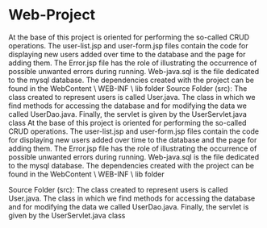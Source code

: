 # Web-Project
At the base of this project is oriented for performing the so-called CRUD operations. The user-list.jsp and user-form.jsp files contain the code for displaying new users added over time to the database and the page for adding them. The Error.jsp file has the role of illustrating the occurrence of possible unwanted errors during running. Web-java.sql is the file dedicated to the mysql database. The dependencies created with the project can be found in the WebContent \ WEB-INF \ lib folder  Source Folder (src): The class created to represent users is called User.java. The class in which we find methods for accessing the database and for modifying the data we called UserDao.java. Finally, the servlet is given by the UserServlet.java class
At the base of this project is oriented for performing the so-called CRUD operations.
The user-list.jsp and user-form.jsp files contain the code for displaying new users added over time to the database and the page for adding them.
The Error.jsp file has the role of illustrating the occurrence of possible unwanted errors during running.
Web-java.sql is the file dedicated to the mysql database.
The dependencies created with the project can be found in the WebContent \ WEB-INF \ lib folder

Source Folder (src):
The class created to represent users is called User.java.
The class in which we find methods for accessing the database and for modifying the data we called UserDao.java.
Finally, the servlet is given by the UserServlet.java class

